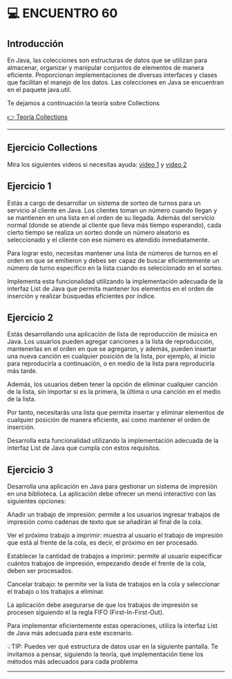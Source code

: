 # :computer: ENCUENTRO 60

## Introducción

En Java, las colecciones son estructuras de datos que se utilizan para almacenar, organizar y manipular conjuntos de elementos de manera eficiente. Proporcionan implementaciones de diversas interfaces y clases que facilitan el manejo de los datos. Las colecciones en Java se encuentran en el paquete java.util.

Te dejamos a continuación la teoría sobre Collections

[👉 Teoría Collections](https://drive.google.com/file/d/1dpKBCQQ7ExnRSSk3bx8TcnaGPw2nw8Lk/view)

---

## Ejercicio Collections


Mira los siguientes videos si necesitas ayuda: [video 1](https://youtu.be/3lMj5WFjLSs) y [video 2](https://youtu.be/xHLCv34YQX0)


## Ejercicio 1

Estás a cargo de desarrollar un sistema de sorteo de turnos para un servicio al cliente en Java. Los clientes toman un número cuando llegan y se mantienen en una lista en el orden de su llegada. Además del servicio normal (donde se atiende al cliente que lleva más tiempo esperando), cada cierto tiempo se realiza un sorteo donde un número aleatorio es seleccionado y el cliente con ese número es atendido inmediatamente.

Para lograr esto, necesitas mantener una lista de números de turnos en el orden en que se emitieron y debes ser capaz de buscar eficientemente un número de turno específico en la lista cuando es seleccionado en el sorteo.

Implementa esta funcionalidad utilizando la implementación adecuada de la interfaz List de Java que permita mantener los elementos en el orden de inserción y realizar búsquedas eficientes por índice. 

## Ejercicio 2

Estás desarrollando una aplicación de lista de reproducción de música en Java. Los usuarios pueden agregar canciones a la lista de reproducción, mantenerlas en el orden en que se agregaron, y además, pueden insertar una nueva canción en cualquier posición de la lista, por ejemplo, al inicio para reproducirla a continuación, o en medio de la lista para reproducirla más tarde.

Además, los usuarios deben tener la opción de eliminar cualquier canción de la lista, sin importar si es la primera, la última o una canción en el medio de la lista.

Por tanto, necesitarás una lista que permita insertar y eliminar elementos de cualquier posición de manera eficiente, así como mantener el orden de inserción.

Desarrolla esta funcionalidad utilizando la implementación adecuada de la interfaz List de Java que cumpla con estos requisitos.

## Ejercicio 3

Desarrolla una aplicación en Java para gestionar un sistema de impresión en una biblioteca. La aplicación debe ofrecer un menú interactivo con las siguientes opciones:

Añadir un trabajo de impresión: permite a los usuarios ingresar trabajos de impresión como cadenas de texto que se añadirán al final de la cola.

Ver el próximo trabajo a imprimir: muestra al usuario el trabajo de impresión que está al frente de la cola, es decir, el próximo en ser procesado.

Establecer la cantidad de trabajos a imprimir: permite al usuario especificar cuántos trabajos de impresión, empezando desde el frente de la cola, deben ser procesados.

Cancelar trabajo: te permite ver la lista de trabajos en la cola y seleccionar el trabajo o los trabajos a eliminar.

La aplicación debe asegurarse de que los trabajos de impresión se procesen siguiendo el la regla FIFO (First-In-First-Out). 

Para implementar eficientemente estas operaciones, utiliza la interfaz List de Java más adecuada para este escenario.

💡TIP: Puedes ver qué estructura de datos usar en la siguiente pantalla. Te invitamos a pensar, siguiendo la teoría, qué implementación tiene los métodos más adecuados para cada problema


---
